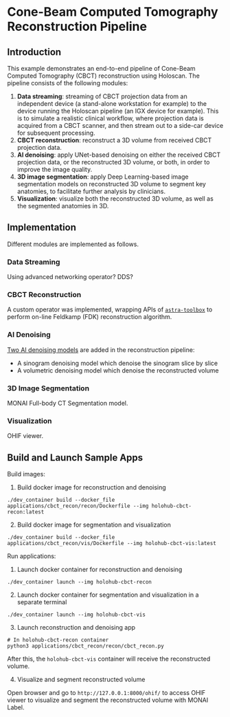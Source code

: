 # Cone-Beam Computed Tomography Reconstruction Pipeline

## Introduction

This example demonstrates an end-to-end pipeline of Cone-Beam Computed
Tomography (CBCT) reconstruction using Holoscan. The pipeline consists
of the following modules:
1. **Data streaming**: streaming of CBCT projection data from an
   independent device (a stand-alone workstation for example) to the
   device running the Holoscan pipeline (an IGX device for
   example). This is to simulate a realistic clinical workflow, where
   projection data is acquired from a CBCT scanner, and then stream
   out to a side-car device for subsequent processing.
2. **CBCT reconstruction**: reconstruct a 3D volume from received CBCT
   projection data.
3. **AI denoising**: apply UNet-based denoising on either the received
   CBCT projection data, or the reconstructed 3D volume, or both, in
   order to improve the image quality.
4. **3D image segmentation**: apply Deep Learning-based image segmentation
   models on reconstructed 3D volume to segment key anatomies, to
   facilitate further analysis by clinicians.
5. **Visualization**: visualize both the reconstructed 3D volume, as
   well as the segmented anatomies in 3D.

## Implementation

Different modules are implemented as follows.

### Data Streaming

Using advanced networking operator? DDS?

### CBCT Reconstruction

A custom operator was implemented, wrapping APIs of
[`astra-toolbox`](https://astra-toolbox.com/) to perform on-line
Feldkamp (FDK) reconstruction algorithm.

### AI Denoising

[Two AI denoising
models](https://github.com/brudfors/monai-dl-cbct/tree/main) are added
in the reconstruction pipeline:
- A sinogram denoising model which denoise the sinogram slice by slice
- A volumetric denoising model which denoise the reconstructed volume

### 3D Image Segmentation

MONAI Full-body CT Segmentation model.

### Visualization

OHIF viewer.


## Build and Launch Sample Apps

Build images:

1. Build docker image for reconstruction and denoising
```
./dev_container build --docker_file applications/cbct_recon/recon/Dockerfile --img holohub-cbct-recon:latest
```

2. Build docker image for segmentation and visualization
```
./dev_container build --docker_file applications/cbct_recon/vis/Dockerfile --img holohub-cbct-vis:latest
```

Run applications:

1. Launch docker container for reconstruction and denoising
```
./dev_container launch --img holohub-cbct-recon
```

2. Launch docker container for segmentation and visualization in a
separate terminal
```
./dev_container launch --img holohub-cbct-vis
```

3. Launch reconstruction and denoising app
```
# In holohub-cbct-recon container
python3 applications/cbct_recon/recon/cbct_recon.py
```
After this, the `holohub-cbct-vis` container will receive the
reconstructed volume.

4. Visualize and segment reconstructed volume

Open browser and go to `http://127.0.0.1:8000/ohif/` to access OHIF
viewer to visualize and segment the reconstructed volume with MONAI
Label.

